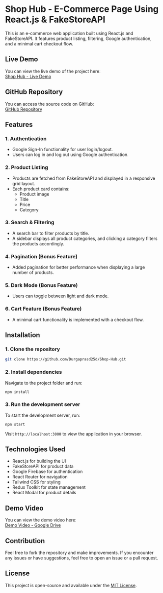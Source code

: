 # Shop Hub - E-Commerce Page Using React.js & FakeStoreAPI

This is an e-commerce web application built using React.js and FakeStoreAPI. It features product listing, filtering, Google authentication, and a minimal cart checkout flow.

## Live Demo

You can view the live demo of the project here:  
[Shop Hub - Live Demo](https://trendifystore.netlify.app/)

## GitHub Repository

You can access the source code on GitHub:  
[GitHub Repository](https://github.com/Durgaprasd25d/Shop-Hub.git)

## Features

### 1. Authentication
- Google Sign-In functionality for user login/logout.
- Users can log in and log out using Google authentication.

### 2. Product Listing
- Products are fetched from FakeStoreAPI and displayed in a responsive grid layout.
- Each product card contains:
  - Product image
  - Title
  - Price
  - Category

### 3. Search & Filtering
- A search bar to filter products by title.
- A sidebar displays all product categories, and clicking a category filters the products accordingly.

### 4. Pagination (Bonus Feature)
- Added pagination for better performance when displaying a large number of products.

### 5. Dark Mode (Bonus Feature)
- Users can toggle between light and dark mode.

### 6. Cart Feature (Bonus Feature)
- A minimal cart functionality is implemented with a checkout flow.

## Installation

### 1. Clone the repository
```bash
git clone https://github.com/Durgaprasd25d/Shop-Hub.git
```

### 2. Install dependencies
Navigate to the project folder and run:
```bash
npm install
```

### 3. Run the development server
To start the development server, run:
```bash
npm start
```

Visit `http://localhost:3000` to view the application in your browser.

## Technologies Used

- React.js for building the UI
- FakeStoreAPI for product data
- Google Firebase for authentication
- React Router for navigation
- Tailwind CSS for styling
- Redux Toolkit for state management
- React Modal for product details

## Demo Video

You can view the demo video here:  
[Demo Video - Google Drive](https://drive.google.com/file/d/1EIILoZZ01m4NRkIvcMAzdiu67J9wjD5Y/view?usp=sharing)

## Contribution

Feel free to fork the repository and make improvements. If you encounter any issues or have suggestions, feel free to open an issue or a pull request.

## License

This project is open-source and available under the [MIT License](LICENSE).
